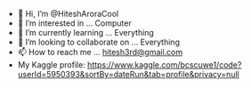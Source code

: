 - 👋 Hi, I’m @HiteshAroraCool
- 👀 I’m interested in ... Computer
- 🌱 I’m currently learning ... Everything
- 💞️ I’m looking to collaborate on ... Everything
- 📫 How to reach me ... hitesh3rd@gmail.com
- My Kaggle profile: https://www.kaggle.com/bcscuwe1/code?userId=5950393&sortBy=dateRun&tab=profile&privacy=null

<!---
HiteshAroraCool/HiteshAroraCool is a ✨ special ✨ repository because its `README.md` (this file) appears on your GitHub profile.
You can click the Preview link to take a look at your changes.
--->
